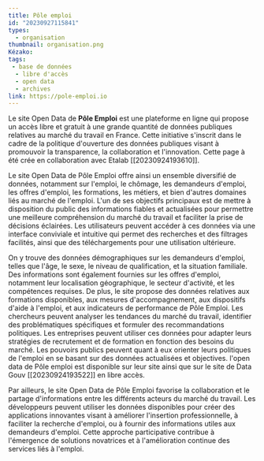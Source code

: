 ```yaml
---
title: Pôle emploi 
id: "20230927115841"
types:
  - organisation 
thumbnail: organisation.png
Kézako:
tags:
 - base de données
  - libre d'accès
  - open data
  - archives 
link: https://pole-emploi.io
---
```

Le site Open Data de **Pôle Emploi** est une plateforme en ligne qui propose un accès libre et gratuit à une grande quantité de données publiques relatives au marché du travail en France. Cette initiative s'inscrit dans le cadre de la politique d'ouverture des données publiques visant à promouvoir la transparence, la collaboration et l'innovation. Cette page à été crée en collaboration avec Etalab [[20230924193610]]. 

Le site Open Data de Pôle Emploi offre ainsi un ensemble diversifié de données, notamment sur l'emploi, le chômage, les demandeurs d'emploi, les offres d'emploi, les formations, les métiers, et bien d'autres domaines liés au marché de l'emploi.
L'un de ses objectifs principaux est de mettre à disposition du public des informations fiables et actualisées pour permettre une meilleure compréhension du marché du travail et faciliter la prise de décisions éclairées. Les utilisateurs peuvent accéder à ces données via une interface conviviale et intuitive qui permet des recherches et des filtrages facilités, ainsi que des téléchargements pour une utilisation ultérieure.

On y trouve des données démographiques sur les demandeurs d'emploi, telles que l'âge, le sexe, le niveau de qualification, et la situation familiale. Des informations sont également fournies sur les offres d'emploi, notamment leur localisation géographique, le secteur d'activité, et les compétences requises. De plus, le site propose des données relatives aux formations disponibles, aux mesures d'accompagnement, aux dispositifs d'aide à l'emploi, et aux indicateurs de performance de Pôle Emploi.
Les chercheurs peuvent analyser les tendances du marché du travail, identifier des problématiques spécifiques et formuler des recommandations politiques. Les entreprises peuvent utiliser ces données pour adapter leurs stratégies de recrutement et de formation en fonction des besoins du marché. Les pouvoirs publics peuvent quant à eux orienter leurs politiques de l'emploi en se basant sur des données actualisées et objectives. l'open data de Pôle emploi est disponible sur leur site ainsi que sur le site de Data Gouv [[20230924193522]] en libre accès.

Par ailleurs, le site Open Data de Pôle Emploi favorise la collaboration et le partage d'informations entre les différents acteurs du marché du travail. Les développeurs peuvent utiliser les données disponibles pour créer des applications innovantes visant à améliorer l'insertion professionnelle, à faciliter la recherche d'emploi, ou à fournir des informations utiles aux demandeurs d'emploi. Cette approche participative contribue à l'émergence de solutions novatrices et à l'amélioration continue des services liés à l'emploi.
